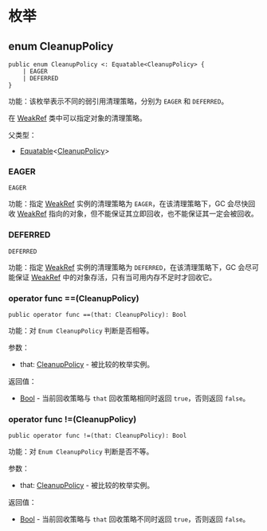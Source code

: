 # 枚举

## enum CleanupPolicy

```cangjie
public enum CleanupPolicy <: Equatable<CleanupPolicy> {
    | EAGER
    | DEFERRED
}
```

功能：该枚举表示不同的弱引用清理策略，分别为 `EAGER` 和 `DEFERRED`。

在 [WeakRef](ref_package_classes.md#class-weakreft-where-t--object) 类中可以指定对象的清理策略。

父类型：

- [Equatable](../../core/core_package_api/core_package_interfaces.md#interface-equatablet)\<[CleanupPolicy](ref_package_enums.md#enum-cleanuppolicy)>

### EAGER

```cangjie
EAGER
```

功能：指定 [WeakRef](ref_package_classes.md#class-weakreft-where-t--object) 实例的清理策略为 `EAGER`，在该清理策略下，GC 会尽快回收 [WeakRef](ref_package_classes.md#class-weakreft-where-t--object) 指向的对象，但不能保证其立即回收，也不能保证其一定会被回收。

### DEFERRED

```cangjie
DEFERRED
```

功能：指定 [WeakRef](ref_package_classes.md#class-weakreft-where-t--object) 实例的清理策略为 `DEFERRED`，在该清理策略下，GC 会尽可能保证 [WeakRef](ref_package_classes.md#class-weakreft-where-t--object) 中的对象存活，只有当可用内存不足时才回收它。

### operator func ==(CleanupPolicy)

```cangjie
public operator func ==(that: CleanupPolicy): Bool
```

功能：对 `Enum CleanupPolicy` 判断是否相等。

参数：

- that: [CleanupPolicy](ref_package_enums.md#enum-cleanuppolicy) - 被比较的枚举实例。

返回值：

- [Bool](../../core/core_package_api/core_package_intrinsics.md#bool) - 当前回收策略与 `that` 回收策略相同时返回 `true`，否则返回 `false`。

### operator func !=(CleanupPolicy)

```cangjie
public operator func !=(that: CleanupPolicy): Bool
```

功能：对 `Enum CleanupPolicy` 判断是否不等。

参数：

- that: [CleanupPolicy](ref_package_enums.md#enum-cleanuppolicy) - 被比较的枚举实例。

返回值：

- [Bool](../../core/core_package_api/core_package_intrinsics.md#bool) - 当前回收策略与 `that` 回收策略不同时返回 `true`，否则返回 `false`。
